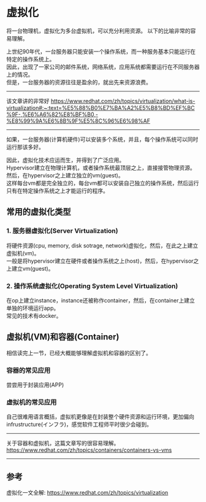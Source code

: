 # 虚拟化
将一台物理机，虚拟化为多台虚拟机，可以充分利用资源。
以下的比喻非常的容易理解。

上世纪90年代，一台服务器只能安装一个操作系统，而一种服务基本只能运行在特定的操作系统上。  
因此，出现了一家公司的邮件系统，网络系统，应用系统都需要运行在不同服务器上的情况。  
但是，一台服务器的资源往往是盈余的，就出先来资源浪费。

---

该文章讲的非常好
https://www.redhat.com/zh/topics/virtualization/what-is-virtualization#:~:text=%E5%88%B0%E7%BA%A2%E5%B8%BD%EF%BC%9F-,%E6%A6%82%E8%BF%B0,-%E8%99%9A%E6%8B%9F%E5%8C%96%E6%98%AF

---

如果，一台服务器(计算机硬件)可以安装多个系统，并且，每个操作系统可以同时运行那该多好。

因此，虚拟化技术应运而生，并得到了广泛应用。  
Hypervisor建立在物理计算机，或者操作系统最顶层之上，直接接管物理资源。  
然后，在hypervisor之上建立独立的vm(guest)。  
这样每台vm都是完全独立的，每台vm都可以安装自己独立的操作系统，然后运行只有在特定操作系统之上才能运行的程序。

## 常用的虚拟化类型
### 1. 服务器虚拟化(Server Virtualization)
将硬件资源(cpu, memory, disk sotrage, network)虚拟化，然后，在此之上建立虚拟机(vm)。  
一般是将hypervisor建立在硬件或者操作系统之上(host)，然后，在hypervisor之上建立vm(guest)。

### 2. 操作系统虚拟化(Operating System Level Virtualization)
在op上建立instance，instance还被称作container，然后，在container上建立单独的环境运行app。  
常见的技术有docker。

## 虚拟机(VM)和容器(Container)
相信读完上一节，已经大概能够理解虚拟机和容器的区别了。
### 容器的常见应用
尝尝用于封装应用(APP)
### 虚拟机的常见应用
自己很难用语言概括，虚拟机更像是在封装整个硬件资源和运行环境，更加偏向infrustructure(インフラ)，感觉软件工程师平时很少会碰到。

---
关于容器和虚拟机，这篇文章写的很容易理解。
https://www.redhat.com/zh/topics/containers/containers-vs-vms

---


## 参考
虚拟化一文全解: https://www.redhat.com/zh/topics/virtualization
